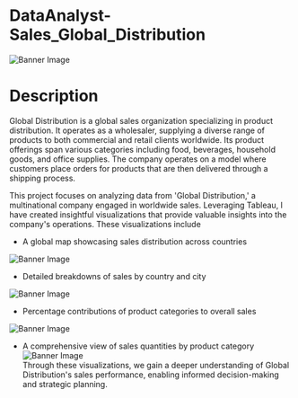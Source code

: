 # DataAnalyst-Sales_Global_Distribution
![Banner Image](https://raw.githubusercontent.com/CD-AC/DataAnalyst-Sales_Dashboard/main/Tableau_Dashboard.gif)
# Description
Global Distribution is a global sales organization specializing in product distribution. It operates as a wholesaler, supplying a diverse range of products to both commercial and retail clients worldwide. Its product offerings span various categories including food, beverages, household goods, and office supplies. The company operates on a model where customers place orders for products that are then delivered through a shipping process.

This project focuses on analyzing data from 'Global Distribution,' a multinational company engaged in worldwide sales. Leveraging Tableau, I have created insightful visualizations that provide valuable insights into the company's operations. These visualizations include 
- A global map showcasing sales distribution across countries
  
![Banner Image](https://raw.githubusercontent.com/CD-AC/DataAnalyst-Sales_Dashboard/main/Map_Sales.jpg)
- Detailed breakdowns of sales by country and city
  
![Banner Image](https://raw.githubusercontent.com/CD-AC/DataAnalyst-Sales_Dashboard/main/Total_Sales.jpg)
- Percentage contributions of product categories to overall sales

![Banner Image](https://raw.githubusercontent.com/CD-AC/DataAnalyst-Sales_Dashboard/main/Category.jpg)  
- A comprehensive view of sales quantities by product category
![Banner Image](https://raw.githubusercontent.com/CD-AC/DataAnalyst-Sales_Dashboard/main/Sales_Category.jpg)  
 Through these visualizations, we gain a deeper understanding of Global Distribution's sales performance, enabling informed decision-making and strategic planning.


